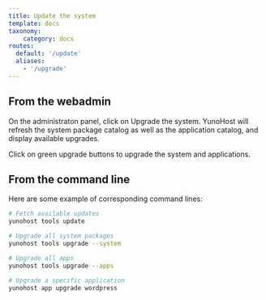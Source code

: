```yaml
---
title: Update the system
template: docs
taxonomy:
    category: docs
routes:
  default: '/update'
  aliases:
    - '/upgrade'
---
```


## From the webadmin

On the administraton panel, click on Upgrade the system. YunoHost will refresh the system package catalog as well as the application catalog, and display available upgrades.

Click on green upgrade buttons to upgrade the system and applications.

## From the command line

Here are some example of corresponding command lines:

``` bash
# Fetch available updates
yunohost tools update

# Upgrade all system packages
yunohost tools upgrade --system

# Upgrade all apps
yunohost tools upgrade --apps

# Upgrade a specific application
yunohost app upgrade wordpress
```
